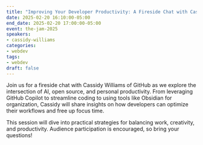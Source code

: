 ```yaml
---
title: "Improving Your Developer Productivity: A Fireside Chat with Cassidy Williams"
date: 2025-02-20 16:10:00-05:00
end_date: 2025-02-20 17:00:00-05:00
event: the-jam-2025
speakers:
- cassidy-williams
categories:
- webdev
tags:
- webdev
draft: false
---
```


Join us for a fireside chat with Cassidy Williams of GitHub as we explore the intersection of AI, open source, and personal productivity. From leveraging GitHub Copilot to streamline coding to using tools like Obsidian for organization, Cassidy will share insights on how developers can optimize their workflows and free up focus time.

This session will dive into practical strategies for balancing work, creativity, and productivity. Audience participation is encouraged, so bring your questions!
